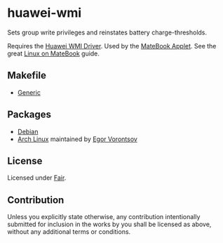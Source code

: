 # huawei-wmi

Sets group write privileges and reinstates battery charge-thresholds.

Requires the [Huawei WMI Driver]. Used by the [MateBook Applet]. See the great
[Linux on MateBook] guide.

[Huawei WMI Driver]: https://github.com/aymanbagabas/Huawei-WMI
[MateBook Applet]: https://github.com/nekr0z/matebook-applet
[Linux on MateBook]: https://github.com/nekr0z/linux-on-huawei-matebook-13-2019

## Makefile

  * [Generic](generic)

## Packages

  * [Debian](debian)
  * [Arch Linux](archlinux) maintained by [Egor Vorontsov]

[Egor Vorontsov]: https://github.com/egormanga

## License

Licensed under [Fair].

[Fair]: https://opensource.org/licenses/Fair

## Contribution

Unless you explicitly state otherwise, any contribution intentionally submitted
for inclusion in the works by you shall be licensed as above, without any
additional terms or conditions.
